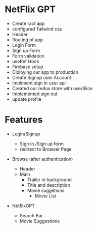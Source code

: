 # NetFlix GPT

- Create ract app
- configured Tailwind css
- Header
- Routing of app
- Login Form
- Sign up Form
- Form validation
- useRef Hook
- Firebase setup
- Diploying our app to production
- Create Signup user Account
- Impliment sign in user api
- Created our redux store with userSlice
- Implemented sign out 
- update profile 



# Features
 - Login/Signup
    - Sign in /Sign up form
    - redirect to Browser Page
 - Browse (after authentication)
    - Header
    - Main
        - Trailer in background
        - Title and description
        - Movie suggetions
            - Movie List
 
 - NetflixGPT
    - Search Bar
    - Movie Suggestions
